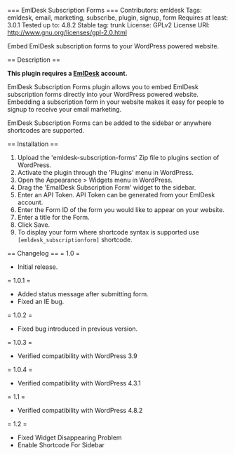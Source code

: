 === EmlDesk Subscription Forms ===
Contributors: emldesk
Tags: emldesk, email, marketing, subscribe, plugin, signup, form 
Requires at least: 3.0.1
Tested up to: 4.8.2
Stable tag: trunk
License: GPLv2
License URI: http://www.gnu.org/licenses/gpl-2.0.html

Embed EmlDesk subscription forms to your WordPress powered website.

== Description ==

__This plugin requires a <a href="http://www.emldesk.com/">EmlDesk</a> account.__ 

EmlDesk Subscription Forms plugin allows you to embed EmlDesk subscription forms directly into your WordPress powered website.  Embedding a subscription form in your website makes it easy for people to signup to receive your email marketing.

EmlDesk Subscription Forms can be added to the sidebar or anywhere shortcodes are supported.

== Installation ==

1. Upload the 'emldesk-subscription-forms' Zip file to plugins section of WordPress.
2. Activate the plugin through the 'Plugins' menu in WordPress.
3. Open the Appearance > Widgets menu in WordPress.
4. Drag the 'EmalDesk Subscription Form' widget to the sidebar.
5. Enter an API Token.  API Token can be generated from your EmlDesk account.
6. Enter the Form ID of the form you would like to appear on your website.
7. Enter a title for the Form.
8. Click Save.
9. To display your form where shortcode syntax is supported use `[emldesk_subscriptionform]` shortcode.

== Changelog ==
= 1.0 =
* Initial release.

= 1.0.1 =
* Added status message after submitting form.
* Fixed an IE bug.

= 1.0.2 =
* Fixed bug introduced in previous version.

= 1.0.3 =
* Verified compatibility with WordPress 3.9

= 1.0.4 =
* Verified compatibility with WordPress 4.3.1

= 1.1 =
* Verified compatibility with WordPress 4.8.2

= 1.2 =
* Fixed Widget Disappearing Problem
* Enable Shortcode For Sidebar